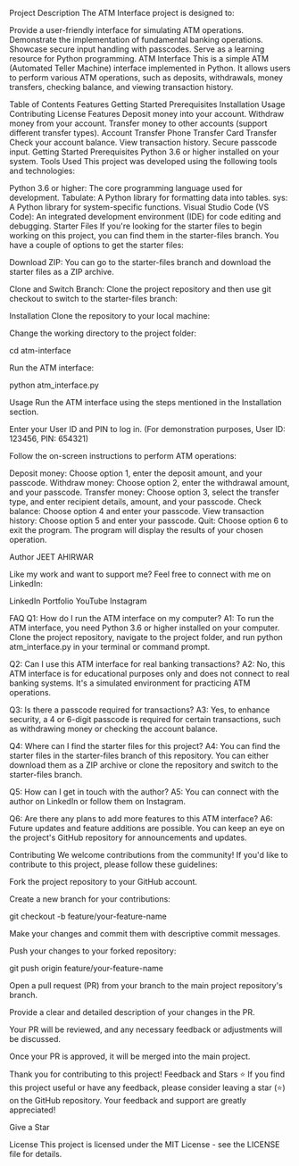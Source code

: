 Project Description
The ATM Interface project is designed to:

Provide a user-friendly interface for simulating ATM operations.
Demonstrate the implementation of fundamental banking operations.
Showcase secure input handling with passcodes.
Serve as a learning resource for Python programming.
ATM Interface
This is a simple ATM (Automated Teller Machine) interface implemented in Python. It allows users to perform various ATM operations, such as deposits, withdrawals, money transfers, checking balance, and viewing transaction history.

Table of Contents
Features
Getting Started
Prerequisites
Installation
Usage
Contributing
License
Features
Deposit money into your account.
Withdraw money from your account.
Transfer money to other accounts (support different transfer types).
Account Transfer
Phone Transfer
Card Transfer
Check your account balance.
View transaction history.
Secure passcode input.
Getting Started
Prerequisites
Python 3.6 or higher installed on your system.
Tools Used
This project was developed using the following tools and technologies:

Python 3.6 or higher: The core programming language used for development.
Tabulate: A Python library for formatting data into tables.
sys: A Python library for system-specific functions.
Visual Studio Code (VS Code): An integrated development environment (IDE) for code editing and debugging.
Starter Files
If you're looking for the starter files to begin working on this project, you can find them in the starter-files branch. You have a couple of options to get the starter files:

Download ZIP: You can go to the starter-files branch and download the starter files as a ZIP archive.

Clone and Switch Branch: Clone the project repository and then use git checkout to switch to the starter-files branch:

Installation
Clone the repository to your local machine:



Change the working directory to the project folder:

cd atm-interface

Run the ATM interface:

python atm_interface.py

Usage
Run the ATM interface using the steps mentioned in the Installation section.

Enter your User ID and PIN to log in. (For demonstration purposes, User ID: 123456, PIN: 654321)

Follow the on-screen instructions to perform ATM operations:

Deposit money: Choose option 1, enter the deposit amount, and your passcode.
Withdraw money: Choose option 2, enter the withdrawal amount, and your passcode.
Transfer money: Choose option 3, select the transfer type, and enter recipient details, amount, and your passcode.
Check balance: Choose option 4 and enter your passcode.
View transaction history: Choose option 5 and enter your passcode.
Quit: Choose option 6 to exit the program.
The program will display the results of your chosen operation.

Author
JEET AHIRWAR

Like my work and want to support me?
Feel free to connect with me on LinkedIn:

LinkedIn Portfolio YouTube Instagram

FAQ
Q1: How do I run the ATM interface on my computer?
A1: To run the ATM interface, you need Python 3.6 or higher installed on your computer. Clone the project repository, navigate to the project folder, and run python atm_interface.py in your terminal or command prompt.

Q2: Can I use this ATM interface for real banking transactions?
A2: No, this ATM interface is for educational purposes only and does not connect to real banking systems. It's a simulated environment for practicing ATM operations.

Q3: Is there a passcode required for transactions?
A3: Yes, to enhance security, a 4 or 6-digit passcode is required for certain transactions, such as withdrawing money or checking the account balance.

Q4: Where can I find the starter files for this project?
A4: You can find the starter files in the starter-files branch of this repository. You can either download them as a ZIP archive or clone the repository and switch to the starter-files branch.

Q5: How can I get in touch with the author?
A5: You can connect with the author on LinkedIn or follow them on Instagram.

Q6: Are there any plans to add more features to this ATM interface?
A6: Future updates and feature additions are possible. You can keep an eye on the project's GitHub repository for announcements and updates.

Contributing
We welcome contributions from the community! If you'd like to contribute to this project, please follow these guidelines:

Fork the project repository to your GitHub account.

Create a new branch for your contributions:

git checkout -b feature/your-feature-name

Make your changes and commit them with descriptive commit messages.

Push your changes to your forked repository:

git push origin feature/your-feature-name

Open a pull request (PR) from your branch to the main project repository's branch.

Provide a clear and detailed description of your changes in the PR.

Your PR will be reviewed, and any necessary feedback or adjustments will be discussed.

Once your PR is approved, it will be merged into the main project.

Thank you for contributing to this project!
Feedback and Stars ⭐
If you find this project useful or have any feedback, please consider leaving a star (⭐) on the GitHub repository. Your feedback and support are greatly appreciated!

Give a Star

License
This project is licensed under the MIT License - see the LICENSE file for details.
